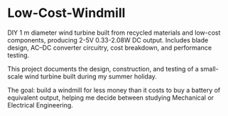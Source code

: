 # Low-Cost-Windmill
DIY 1 m diameter wind turbine built from recycled materials and low-cost components, producing 2-5V 0.33-2.08W DC output. Includes blade design, AC–DC converter circuitry, cost breakdown, and performance testing.

This project documents the design, construction, and testing of a small-scale wind turbine built during my summer holiday.

The goal: build a windmill for less money than it costs to buy a battery of equivalent output, helping me decide between studying Mechanical or Electrical Engineering.
